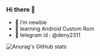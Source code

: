 ### Hi there 👋

<!--
**deny2311/deny2311** is a ✨ _special_ ✨ repository because its `README.md` (this file) appears on your GitHub profile.

Here are some ideas to get you started:
-->
- 🔭 I’m newbie
- 🌱 learning Android Custom Rom
- 💬 telegram id : @deny2311

![Anurag's GitHub stats](https://github-readme-stats.vercel.app/api?username=deny2311&theme=default&show_icons=true)
